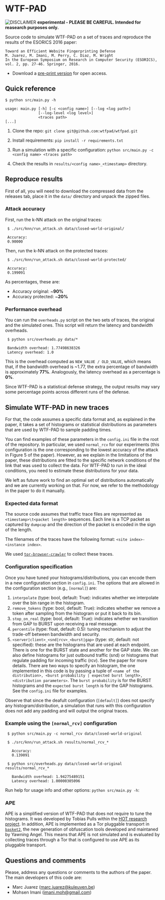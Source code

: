 # WTF-PAD

![DISCLAIMER](https://upload.wikimedia.org/wikipedia/commons/thumb/d/d7/Dialog-warning-orange.svg/40px-Dialog-warning-orange.svg.png "experimental")    **experimental - PLEASE BE CAREFUL. Intended for reasearch purposes only.**

Source code to simulate WTF-PAD on a set of traces and reproduce the results of the ESORICS 2016 paper:

```
Toward an Efficient Website Fingerprinting Defense
M. Juarez, M. Imani, M. Perry, C. Diaz, M. Wright
In the European Symposium on Research in Computer Security (ESORICS), vol. 2, pp. 27-46. Springer, 2016.
```
<!---
 - Article page in the [publisher site](https://link.springer.com/chapter/10.1007/978-3-319-45744-4_2).
--->
 - Download a [pre-print version](http://homes.esat.kuleuven.be/~mjuarezm/index_files/pdf/esorics16.pdf) for open access.

## Quick reference

```
$ python src/main.py -h

usage: main.py [-h] [-c <config name>] [--log <log path>]
               [--log-level <log level>]
               <traces path>
[...]
```

 1. Clone the repo: `git clone git@github.com:wtfpad/wtfpad.git`

 1. Install requirements: `pip install -r requirements.txt`

 1. Run a simulation with a specific configuration: `python src/main.py -c <config name> <traces path>`

 1. Check the results in `results/<config name>_<timestamp>` directory.


## Reproduce results

First of all, you will need to download the compressed data from the releases tab, place it in the `data/` directory and unpack the zipped files.

### Attack accuracy

First, run the k-NN attack on the original traces:

```
 $ ./src/knn/run_attack.sh data/closed-world-original/

 Accuracy:
 0.90000
```

Then, run the k-NN attack on the protected traces:

```
 $ ./src/knn/run_attack.sh data/closed-world-protected/

 Accuracy:
 0.199091
```

As percentages, these are:

 * Accuracy original: ~**90%**
 * Accuracy protected: ~**20%**


### Performance overhead

You can run the `overheads.py` script on the two sets of traces, the original
and the simulated ones. This script will return the latency and bandwidth
overheads.

```
 $ python src/overheads.py data/*

 Bandwidth overhead: 1.77498638326
 Latency overhead: 1.0
```

This is the overhead computed as `NEW_VALUE / OLD_VALUE`, which means that, if the bandwidth overhead is ~1.77, the extra percentage of bandwidth is approximately **77%**. Analogously, the latency overhead as a percentage is **0%**.

Since WTF-PAD is a statistical defense strategy, the output results may vary some percentage points across different runs of the defense.

## Simulate WTF-PAD in new traces

For that, the code assumes a specific data format and, as explained in the paper, it takes a set of histograms or statistical distributions as parameters that are used by WTF-PAD to sample padding times.

You can find examples of these parameters in the `config.ini` file in the root of the repository. In particular, we used `normal_rcv` for our experiments (this configuration is the one corresponding to the lowest accuracy of the attack in Figure 5 of the paper). However, as we explain in the limitations of the paper, these distributions are fitted to the specific network conditions of the link that was used to collect the data. For WTF-PAD to run in the ideal conditions, you need to estimate these distributions for your data.

We left as future work to find an optimal set of distributions automatically and we are currently working on that. For now, we refer to the methodology in the paper to do it manually.

### Expected data format

The source code assumes that traffic trace files are represented as `<timestamp>\t<packet length>` sequences. Each line is a TCP packet as captured by `dumpcap` and the direction of the packet is encoded in the sign of the length.

The filenames of the traces have the following format: `<site index>-<instance index>`.

We used [`tor-browser-crawler`](https://github.com/webfp/tor-browser-crawler) to collect these traces.


### Configuration specification

Once you have tuned your histograms/distributions, you can encode them in a new configuration section in `config.ini`. The options that are allowed in the configuration section (e.g., `[normal]`) are:

  1. `interpolate` (type: bool, default: True): indicates whether we interpolate over the bin range in the histogram.
  1. `remove_tokens` (type: bool, default: True): indicates whether we remove a token after sampling from the histogram or put it back to its bin.
  1. `stop_on_real` (type: bool, default: True): indicates whether we transition from GAP to BURST upon receiving a real message.
  1. `percentile` (type: float, default: 0.5): tuning mechanism to adjust the trade-off between bandwidth and security.
  1. `<server|client>_<snd|rcv>_<burst|gap>` (type: str, default: not specified): these are the histograms that are used at each endpoint. There is one for the BURST state and another for the GAP state. We can also define histograms for just outbound traffic (snd) or histograms that regulate padding for incoming traffic (rcv). See the paper for more details. There are two ways to specify an histogram, the one implemented in this code is by passing a tuple of `<name of the distribution>, <burst probability | expected burst length>, <distribution parameters>`. The `burst probability` is for the BURST histograms and the `expected burst length` is for the GAP histograms. See the `config.ini` file for examples.

Observe that since the deafult configuration (`[default]`) does not specify any histogram/distribution, a simulation that runs with this configuration does not add any padding and will output the original traces.

### Example using the `[normal_rcv]` configuration

```
 $ python src/main.py -c normal_rcv data/closed-world-original

 $ ./src/knn/run_attack.sh results/normal_rcv_*
   
   Accuracy:
   0.139091

 $ python src/overheads.py data/closed-world-original results/normal_rcv_*

   Bandwidth overhead: 1.94275489151
   Latency overhead: 1.00000305096

```

Run help for usage info and other options: `python src/main.py -h`:


### APE
APE is a simplified version of WTF-PAD that does not require to tune the histograms. It was developed by Tobias Pulls within the [HOT research project](https://www.cs.kau.se/pulls/hot/thebasketcase-ape/). In addition, APE is implemented as a Tor pluggable transport in [`basket2`](https://github.com/pylls/basket2), the new generation of obfuscation tools developed and maintaned by Yawning Angel. This means that APE is not simulated and is evaluated by collecting traces through a Tor that is configured to use APE as its pluggable transport.


## Questions and comments

Please, address any questions or comments to the authors of the paper. The main developers of this code are:

 - Marc Juarez (marc.juarez@kuleuven.be)
 - Mohsen Imani (imani.moh@gmail.com)

